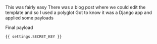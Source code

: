 This was fairly easy
There was a blog post where we could edit the template and so I used a polyglot
Got to know it was a Django app and applied some payloads 

Final payload
```
{{ settings.SECRET_KEY }}
```